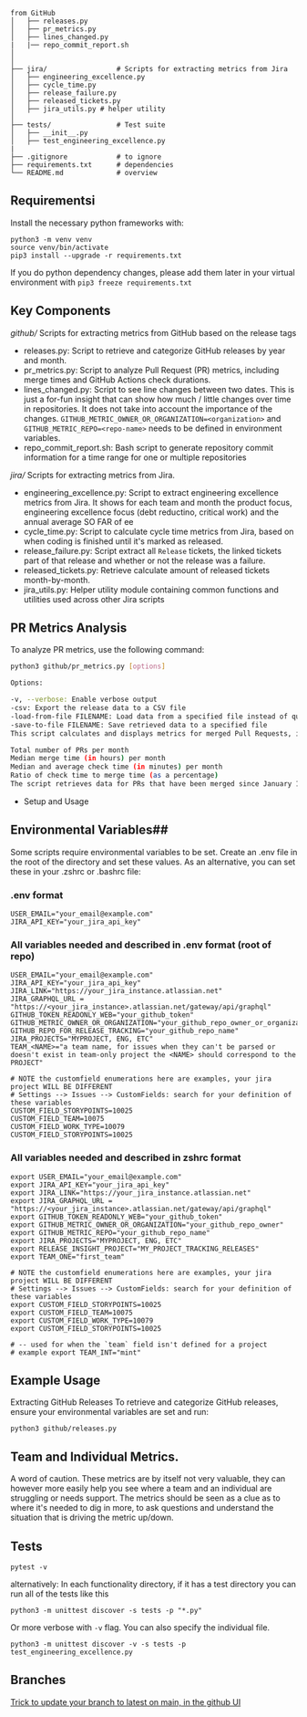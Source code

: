 ```
from GitHub
│   ├── releases.py
│   ├── pr_metrics.py
│   ├── lines_changed.py
|   |── repo_commit_report.sh
│
│
├── jira/                 # Scripts for extracting metrics from Jira
│   ├── engineering_excellence.py
│   ├── cycle_time.py
│   ├── release_failure.py
│   ├── released_tickets.py
│   ├── jira_utils.py # helper utility 
│
├── tests/                # Test suite
│   ├── __init__.py       
│   ├── test_engineering_excellence.py
| 
├── .gitignore            # to ignore
├── requirements.txt      # dependencies
└── README.md             # overview
```

## Requirementsi ##
Install the necessary python frameworks with: 
```
python3 -m venv venv
source venv/bin/activate
pip3 install --upgrade -r requirements.txt
```

If you do python dependency changes, please add them later in your virtual environment with 
`pip3 freeze requirements.txt`

## Key Components ##
*github/*
Scripts for extracting metrics from GitHub based on the release tags 
- releases.py: Script to retrieve and categorize GitHub releases by year and month.
- pr_metrics.py: Script to analyze Pull Request (PR) metrics, including merge times and GitHub Actions check durations.
- lines_changed.py: Script to see line changes between two dates. This is just a for-fun insight that can show how much / little changes over time in repositories. It does not take into account the importance of the changes. `GITHUB_METRIC_OWNER_OR_ORGANIZATION=<organization>` and `GITHUB_METRIC_REPO=<repo-name>` needs to be defined in environment variables. 
- repo_commit_report.sh: Bash script to generate repository commit information for a time range for one or multiple repositories

*jira/* 
Scripts for extracting metrics from Jira.

- engineering_excellence.py: Script to extract engineering excellence metrics from Jira. It shows for each team and month the product focus, engineering excellence focus (debt reductino, critical work) and the annual average SO FAR of ee
- cycle_time.py: Script to calculate cycle time metrics from Jira, based on when coding is finished until it's marked as released. 
- release_failure.py: Script extract all `Release` tickets, the linked tickets part of that release and whether or not the release was a failure. 
- released_tickets.py: Retrieve calculate amount of released tickets month-by-month.
- jira_utils.py: Helper utility module containing common functions and utilities used across other Jira scripts

## PR Metrics Analysis
To analyze PR metrics, use the following command:

```bash
python3 github/pr_metrics.py [options]

Options:

-v, --verbose: Enable verbose output
-csv: Export the release data to a CSV file
-load-from-file FILENAME: Load data from a specified file instead of querying GitHub
-save-to-file FILENAME: Save retrieved data to a specified file
This script calculates and displays metrics for merged Pull Requests, including:

Total number of PRs per month
Median merge time (in hours) per month
Median and average check time (in minutes) per month
Ratio of check time to merge time (as a percentage)
The script retrieves data for PRs that have been merged since January 1, 2024, by default.
```

- Setup and Usage

## Environmental Variables## 
Some scripts require environmental variables to be set. Create an .env file in the root of the directory and set these values. 
As an alternative, you can set these in your .zshrc or .bashrc file:

### .env format
```
USER_EMAIL="your_email@example.com"
JIRA_API_KEY="your_jira_api_key"
```

### All variables needed and described in .env format (root of repo)
```
USER_EMAIL="your_email@example.com"
JIRA_API_KEY="your_jira_api_key"
JIRA_LINK="https://your_jira_instance.atlassian.net"
JIRA_GRAPHQL_URL = "https://<your_jira_instance>.atlassian.net/gateway/api/graphql"
GITHUB_TOKEN_READONLY_WEB="your_github_token"
GITHUB_METRIC_OWNER_OR_ORGANIZATION="your_github_repo_owner_or_organization"
GITHUB_REPO_FOR_RELEASE_TRACKING="your_github_repo_name"
JIRA_PROJECTS="MYPROJECT, ENG, ETC"
TEAM_<NAME>="a team name, for issues when they can't be parsed or doesn't exist in team-only project the <NAME> should correspond to the PROJECT" 

# NOTE the customfield enumerations here are examples, your jira project WILL BE DIFFERENT
# Settings --> Issues --> CustomFields: search for your definition of these variables
CUSTOM_FIELD_STORYPOINTS=10025
CUSTOM_FIELD_TEAM=10075
CUSTOM_FIELD_WORK_TYPE=10079
CUSTOM_FIELD_STORYPOINTS=10025
```

### All variables needed and described in zshrc format
```
export USER_EMAIL="your_email@example.com"
export JIRA_API_KEY="your_jira_api_key"
export JIRA_LINK="https://your_jira_instance.atlassian.net"
export JIRA_GRAPHQL_URL = "https://<your_jira_instance>.atlassian.net/gateway/api/graphql"
export GITHUB_TOKEN_READONLY_WEB="your_github_token"
export GITHUB_METRIC_OWNER_OR_ORGANIZATION="your_github_repo_owner"
export GITHUB_METRIC_REPO="your_github_repo_name"
export JIRA_PROJECTS="MYPROJECT, ENG, ETC"
export RELEASE_INSIGHT_PROJECT="MY_PROJECT_TRACKING_RELEASES"
export TEAM_ONE="first_team" 

# NOTE the customfield enumerations here are examples, your jira project WILL BE DIFFERENT
# Settings --> Issues --> CustomFields: search for your definition of these variables
export CUSTOM_FIELD_STORYPOINTS=10025
export CUSTOM_FIELD_TEAM=10075
export CUSTOM_FIELD_WORK_TYPE=10079
export CUSTOM_FIELD_STORYPOINTS=10025

# -- used for when the `team` field isn't defined for a project
# example export TEAM_INT="mint"
```


## Example Usage ##
Extracting GitHub Releases
To retrieve and categorize GitHub releases, ensure your environmental variables are set and run:

`python3 github/releases.py`


## Team and Individual Metrics. 
A word of caution. These metrics are by itself not very valuable, they can however more easily help you see where a team and an individual are struggling or needs support.
The metrics should be seen as a clue as to where it's needed to dig in more, to ask questions and understand the situation that is driving the metric up/down. 


## Tests ## 
`pytest -v` 

alternatively: 
In each functionality directory, if it has a test directory you can run all of the tests like this 

`python3 -m unittest discover -s tests -p "*.py"`

Or more verbose with `-v` flag. You can also specify the individual file. 

`python3 -m unittest discover -v -s tests -p test_engineering_excellence.py`

## Branches
[Trick to update your branch to latest on main, in the github UI](https://github.com/USERNAME/REPOSITORY_NAME/compare/feature-branch...main)
